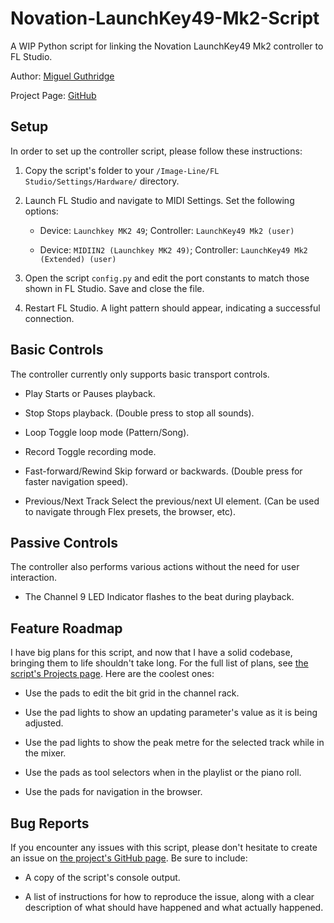 # Novation-LaunchKey49-Mk2-Script

A WIP Python script for linking the Novation LaunchKey49 Mk2 controller to FL Studio.

Author: [Miguel Guthridge](https://www.youtube.com/channel/UCPB_zkvsJKuIkCgEzoXtN3g)

Project Page: [GitHub](https://github.com/MiguelGuthridge/Novation-LaunchKey49-Mk2-Script)

## Setup

In order to set up the controller script, please follow these instructions:

1. Copy the script's folder to your `/Image-Line/FL Studio/Settings/Hardware/` directory.

2. Launch FL Studio and navigate to MIDI Settings. Set the following options:

     - Device: `Launchkey MK2 49`; Controller: `LaunchKey49 Mk2 (user)`

     - Device: `MIDIIN2 (Launchkey MK2 49)`; Controller: `LaunchKey49 Mk2 (Extended) (user)`

3. Open the script `config.py` and edit the port constants to match those shown in FL Studio. Save and close the file.

4. Restart FL Studio. A light pattern should appear, indicating a successful connection.

## Basic Controls

The controller currently only supports basic transport controls.

 - Play                 Starts or Pauses playback.

 - Stop                 Stops playback. (Double press to stop all sounds).

 - Loop                 Toggle loop mode (Pattern/Song).

 - Record               Toggle recording mode.

 - Fast-forward/Rewind  Skip forward or backwards. (Double press for faster navigation speed).

 - Previous/Next Track  Select the previous/next UI element. (Can be used to navigate through Flex presets, the browser, etc).

## Passive Controls

The controller also performs various actions without the need for user interaction.

 - The Channel 9 LED Indicator flashes to the beat during playback.

## Feature Roadmap

I have big plans for this script, and now that I have a solid codebase, bringing them to life shouldn't take long. For the full list of plans, see [the script's Projects page](https://github.com/MiguelGuthridge/Novation-LaunchKey49-Mk2-Script/projects). Here are the coolest ones:

 - Use the pads to edit the bit grid in the channel rack.

 - Use the pad lights to show an updating parameter's value as it is being adjusted.

 - Use the pad lights to show the peak metre for the selected track while in the mixer.

 - Use the pads as tool selectors when in the playlist or the piano roll.

 - Use the pads for navigation in the browser.

## Bug Reports

If you encounter any issues with this script, please don't hesitate to create an issue on [the project's GitHub page](https://github.com/MiguelGuthridge/Novation-LaunchKey49-Mk2-Script). Be sure to include:

 - A copy of the script's console output.

 - A list of instructions for how to reproduce the issue, along with a clear description of what should have happened and what actually happened.
